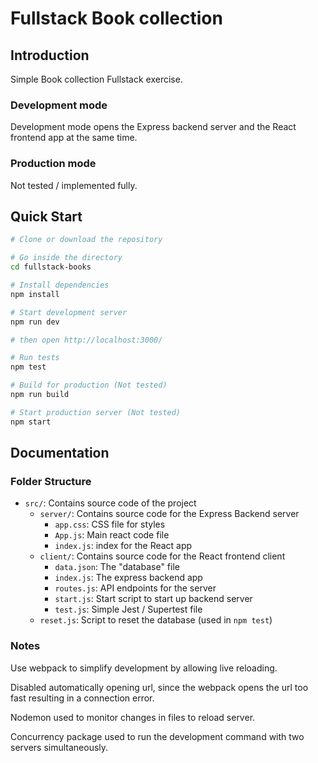 # Fullstack Book collection

## Introduction

Simple Book collection Fullstack exercise.

### Development mode

Development mode opens the Express backend server and the React frontend app at the same time.

### Production mode

Not tested / implemented fully.

## Quick Start

```bash
# Clone or download the repository

# Go inside the directory
cd fullstack-books

# Install dependencies
npm install

# Start development server
npm run dev

# then open http://localhost:3000/ 

# Run tests
npm test

# Build for production (Not tested)
npm run build

# Start production server (Not tested)
npm start
```

## Documentation

### Folder Structure

- `src/`: Contains source code of the project
  - `server/`: Contains source code for the Express Backend server
    - `app.css`: CSS file for styles
    - `App.js`: Main react code file
    - `index.js`: index for the React app
  - `client/`: Contains source code for the React frontend client
    - `data.json`: The "database" file
    - `index.js`: The express backend app
    - `routes.js`: API endpoints for the server
    - `start.js`: Start script to start up backend server
    - `test.js`: Simple Jest / Supertest file
  - `reset.js`: Script to reset the database (used in `npm test`)
    

### Notes

Use webpack to simplify development by allowing live reloading.

Disabled automatically opening url, since the webpack opens the url too fast resulting in a connection error.

Nodemon used to monitor changes in files to reload server.

Concurrency package used to run the development command with two servers simultaneously.
